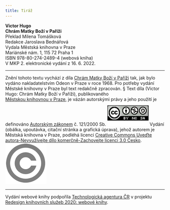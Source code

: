 ```yaml
---
title: Tiráž
---
```


**Victor Hugo    
Chrám Matky Boží v Paříži**  
Překlad Milena Tomášková  
Redakce Jaroslava Bednářová  
Vydala Městská knihovna v Praze  
Mariánské nám. 1, 115 72 Praha 1  
ISBN 978-80-274-2489-4 (webová kniha)  
V MKP 2. elektronické vydání z 16. 6. 2022.

***

Znění tohoto textu vychází z díla [Chrám Matky Boží v Paříži](https://search.mlp.cz/cz/titul/chram-matky-bozi-v-parizi/173353/#book-content) tak, jak bylo vydáno nakladatelstvím Odeon v Praze v roce 1968. Pro potřeby vydání Městské knihovny v Praze byl text redakčně zpracován.
§
Text díla (Victor Hugo: Chrám Matky Boží v Paříži), publikovaného [Městskou knihovnou v Praze](https://www.mlp.cz/cz/), je vázán autorskými právy a jeho použití je definováno [Autorským zákonem](https://www.mkcr.cz/predpisy-zakonu-709.html) č. 121/2000 Sb.
[![image001.jpg](./resources/image001_fmt.png)](https://creativecommons.org/licenses/by-nc-sa/3.0/cz/)
Vydání (obálka, upoutávka, citační stránka a grafická úprava), jehož autorem je Městská knihovna v Praze, podléhá licenci [Creative Commons Uveďte autora-Nevyužívejte dílo komerčně-Zachovejte licenci 3.0 Česko](https://creativecommons.org/licenses/by-nc-sa/3.0/cz/).
![image002.jpg](./resources/image002_fmt.png)

***

Vydání webové knihy podpořila [Technologická agentura ČR](https://www.tacr.cz/) v projektu [Redesign knihovních služeb 2020: webové knihy](https://starfos.tacr.cz/cs/project/TL04000391).
